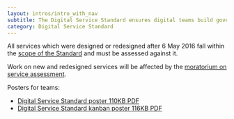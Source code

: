 ```yaml
---
layout: intros/intro_with_nav
subtitle: The Digital Service Standard ensures digital teams build government services that are simple, clear and fast.
category: Digital Service Standard
---
```

All services which were designed or redesigned after 6 May 2016 fall within the [scope of the Standard](/digital-service-standard/scope-standard/) and must be assessed against it.

Work on new and redesigned services will be affected by the [moratorium on service assessment](/digital-service-standard/moratorium/).

Posters for teams:
- [Digital Service Standard poster 110KB PDF](../assets/files/standard/digital-service-criteria-2017-poster.pdf)
- [Digital Service Standard kanban poster 116KB PDF](../assets/files/standard/digital-service-standard-kanban-poster.pdf)
